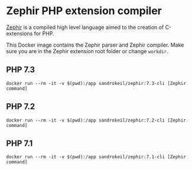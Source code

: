 # Zephir PHP extension compiler

[Zephir](https://zephir-lang.com/) is a compiled high level language aimed to the creation of C-extensions for PHP.

This Docker image contains the Zephir parser and Zephir compiler.
Make sure you are in the Zephir extension root folder or change `workdir`.

## PHP 7.3

```
docker run --rm -it -v $(pwd):/app sandrokeil/zephir:7.3-cli [Zephir command]
```

## PHP 7.2

```
docker run --rm -it -v $(pwd):/app sandrokeil/zephir:7.2-cli [Zephir command]
```

## PHP 7.1

```
docker run --rm -it -v $(pwd):/app sandrokeil/zephir:7.1-cli [Zephir command]
```